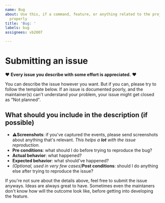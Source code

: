 ```yaml
---
name: Bug
about: Use this, if a command, feature, or anything related to the project isn't working
  properly
title: 'Bug: '
labels: bug
assignees: vb2007

---
```


# Submitting an issue

♥ **Every issue you describe with some effort is appreciated.** ♥

You can describe the issue however you want. But if you can, please try to follow the template below. If an issue is documented poorly, and the maintainer(s) can't understand your problem, your issue might get closed as "Not planned".

## What should you include in the description (if possible)

- ⚠**Screenshots**:  if you've captured the events, please send screenshots about anything that's relevant. _This helps a **lot** with the issue reproduction._
- **Pre conditions**: what should I do before trying to reproduce the bug?
- **Actual behavior**: what happened?
- **Expected behavior**: what should've happened?
- _(Optional, used in very few cases)_**Post conditions**: should I do anything else after trying to reproduce the issue?

If you're not sure about the details above, feel free to submit the issue anyways. Ideas are always great to have. Sometimes even the maintaners don't know how will the outcome look like, before getting into developing the feature.
